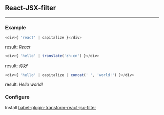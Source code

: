 ## React-JSX-filter
---

### Example

```react.js
<div>{ 'react' | capitalize }</div>
```

result: *React*

```react.js
<div>{ 'hello' | translate('zh-cn') }</div>
```

result: *你好*

```react.js
<div>{ 'hello' | capitalize | concat(' ', 'world!') }</div>
```

result: *Hello world!*

### Configure

Install [babel-plugin-transform-react-jsx-filter](https://github.com/chiaweilee/react-jsx-filter/tree/master/packages/babel-plugin-transform-react-jsx-filter)
